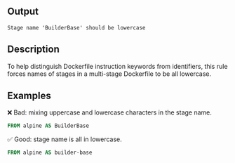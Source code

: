 ## Output

```text
Stage name 'BuilderBase' should be lowercase
```

## Description

To help distinguish Dockerfile instruction keywords from identifiers, this rule
forces names of stages in a multi-stage Dockerfile to be all lowercase.

## Examples

❌ Bad: mixing uppercase and lowercase characters in the stage name.

```dockerfile
FROM alpine AS BuilderBase
```

✅ Good: stage name is all in lowercase.

```dockerfile
FROM alpine AS builder-base
```
